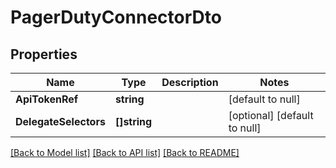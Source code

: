 # PagerDutyConnectorDto

## Properties
Name | Type | Description | Notes
------------ | ------------- | ------------- | -------------
**ApiTokenRef** | **string** |  | [default to null]
**DelegateSelectors** | **[]string** |  | [optional] [default to null]

[[Back to Model list]](../README.md#documentation-for-models) [[Back to API list]](../README.md#documentation-for-api-endpoints) [[Back to README]](../README.md)

